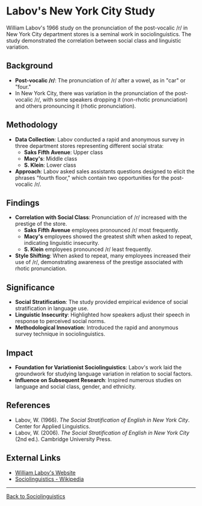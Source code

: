 # Labov's New York City Study

William Labov's 1966 study on the pronunciation of the post-vocalic /r/ in New York City department stores is a seminal work in sociolinguistics. The study demonstrated the correlation between social class and linguistic variation.

## Background

- **Post-vocalic /r/**: The pronunciation of /r/ after a vowel, as in "car" or "four."
- In New York City, there was variation in the pronunciation of the post-vocalic /r/, with some speakers dropping it (non-rhotic pronunciation) and others pronouncing it (rhotic pronunciation).

## Methodology

- **Data Collection**: Labov conducted a rapid and anonymous survey in three department stores representing different social strata:
  - **Saks Fifth Avenue**: Upper class
  - **Macy's**: Middle class
  - **S. Klein**: Lower class
- **Approach**: Labov asked sales assistants questions designed to elicit the phrases "fourth floor," which contain two opportunities for the post-vocalic /r/.

## Findings

- **Correlation with Social Class**: Pronunciation of /r/ increased with the prestige of the store.
  - **Saks Fifth Avenue** employees pronounced /r/ most frequently.
  - **Macy's** employees showed the greatest shift when asked to repeat, indicating linguistic insecurity.
  - **S. Klein** employees pronounced /r/ least frequently.
- **Style Shifting**: When asked to repeat, many employees increased their use of /r/, demonstrating awareness of the prestige associated with rhotic pronunciation.

## Significance

- **Social Stratification**: The study provided empirical evidence of social stratification in language use.
- **Linguistic Insecurity**: Highlighted how speakers adjust their speech in response to perceived social norms.
- **Methodological Innovation**: Introduced the rapid and anonymous survey technique in sociolinguistics.

## Impact

- **Foundation for Variationist Sociolinguistics**: Labov's work laid the groundwork for studying language variation in relation to social factors.
- **Influence on Subsequent Research**: Inspired numerous studies on language and social class, gender, and ethnicity.

## References

- Labov, W. (1966). *The Social Stratification of English in New York City*. Center for Applied Linguistics.
- Labov, W. (2006). *The Social Stratification of English in New York City* (2nd ed.). Cambridge University Press.

## External Links

- [William Labov's Website](https://www.ling.upenn.edu/~wlabov/)
- [Sociolinguistics - Wikipedia](https://en.wikipedia.org/wiki/Sociolinguistics)

---
[Back to Sociolinguistics](../README.md)

